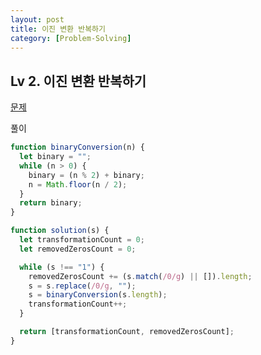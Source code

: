 ```yaml
---
layout: post
title: 이진 변환 반복하기
category: [Problem-Solving]
---
```


## Lv 2. 이진 변환 반복하기

[문제](https://school.programmers.co.kr/learn/courses/30/lessons/70129)

풀이

```js
function binaryConversion(n) {
  let binary = "";
  while (n > 0) {
    binary = (n % 2) + binary;
    n = Math.floor(n / 2);
  }
  return binary;
}

function solution(s) {
  let transformationCount = 0;
  let removedZerosCount = 0;

  while (s !== "1") {
    removedZerosCount += (s.match(/0/g) || []).length;
    s = s.replace(/0/g, "");
    s = binaryConversion(s.length);
    transformationCount++;
  }

  return [transformationCount, removedZerosCount];
}
```
